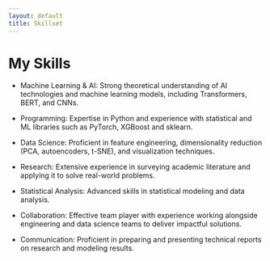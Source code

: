 ```yaml
---
layout: default
title: Skillset
---
```


# My Skills

- Machine Learning & AI: Strong theoretical understanding of AI technologies and machine learning models, including Transformers, BERT, and CNNs.

- Programming: Expertise in Python and experience with statistical and ML libraries such as PyTorch, XGBoost and sklearn.

- Data Science: Proficient in feature engineering, dimensionality reduction (PCA, autoencoders, t-SNE), and visualization techniques.

- Research: Extensive experience in surveying academic literature and applying it to solve real-world problems.

- Statistical Analysis: Advanced skills in statistical modeling and data analysis.

- Collaboration: Effective team player with experience working alongside engineering and data science teams to deliver impactful solutions.

- Communication: Proficient in preparing and presenting technical reports on research and modeling results.